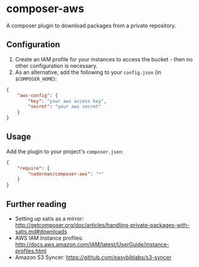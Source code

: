 # composer-aws

A composer plugin to download packages from a private repository.

## Configuration

 1. Create an IAM profile for your instances to access the bucket - then no other configuration is necessary.
 2. As an alternative, add the following to your `config.json` (in `$COMPOSER_HOME`):

```json
{
    "aws-config": {
        "key": "your aws access key",
        "secret": "your aws secret"
    }
}
```

## Usage

Add the plugin to your project's `composer.json`:

```json
{
    "require": {
        "naderman/composer-aws": "*"
    }
}
```

## Further reading

 * Setting up satis as a mirror: http://getcomposer.org/doc/articles/handling-private-packages-with-satis.md#downloads
 * AWS IAM Instance profiles: http://docs.aws.amazon.com/IAM/latest/UserGuide/instance-profiles.html
 * Amazon S3 Syncer: https://github.com/easybiblabs/s3-syncer
